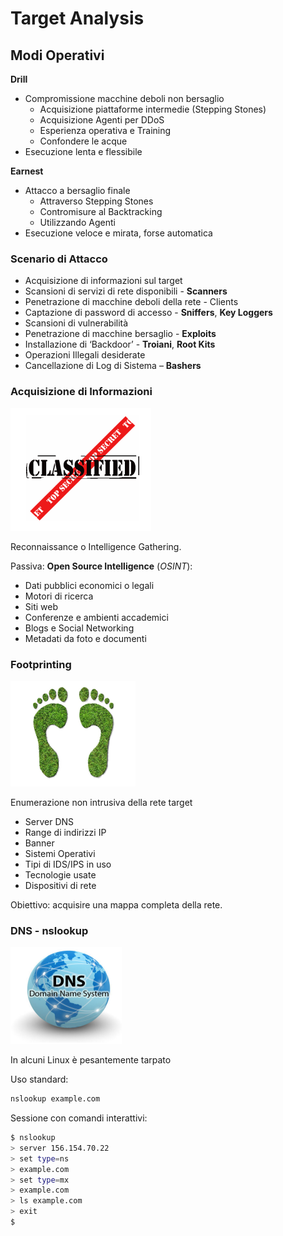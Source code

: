 # Target Analysis

## Modi Operativi

**Drill**

* Compromissione macchine deboli non bersaglio
  * Acquisizione piattaforme intermedie (Stepping Stones)
  * Acquisizione Agenti per DDoS
  * Esperienza operativa e Training
  * Confondere le acque
* Esecuzione lenta e flessibile

**Earnest**

* Attacco a bersaglio finale
  * Attraverso Stepping Stones
  * Contromisure al Backtracking
  * Utilizzando Agenti
* Esecuzione veloce e mirata, forse automatica

### Scenario di Attacco

* Acquisizione di informazioni sul target
* Scansioni di servizi di rete disponibili - **Scanners**
* Penetrazione di macchine deboli della rete - Clients
* Captazione di password di accesso - **Sniffers**, **Key Loggers**
* Scansioni di vulnerabilità
* Penetrazione di macchine bersaglio - **Exploits**
* Installazione di ‘Backdoor’ - **Troiani**, **Root Kits**
* Operazioni Illegali desiderate
* Cancellazione di Log di Sistema – **Bashers**

### Acquisizione di Informazioni

![AcqInfo](../gitbook/images/acqinfo.png)

Reconnaissance o Intelligence Gathering.

Passiva: **Open Source Intelligence** (_OSINT_):

* Dati pubblici economici o legali
* Motori di ricerca
* Siti web
* Conferenze e ambienti accademici
* Blogs e Social Networking
* Metadati da foto e documenti

### Footprinting

![Footprinting](../gitbook/images/footprinting.png)

Enumerazione non intrusiva della rete target

* Server DNS
* Range di indirizzi IP
* Banner
* Sistemi Operativi
* Tipi di IDS/IPS in uso
* Tecnologie usate
* Dispositivi di rete

Obiettivo: acquisire una mappa completa della rete.

### DNS - nslookup

![DNS](../gitbook/images/dns.png)

In alcuni Linux è pesantemente tarpato

Uso standard:

```bash
nslookup example.com
```

Sessione con comandi interattivi:

```bash
$ nslookup
> server 156.154.70.22
> set type=ns
> example.com
> set type=mx
> example.com
> ls example.com
> exit
$
```

